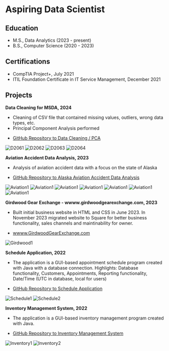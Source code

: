 # Aspiring Data Scientist

## Education 

- M.S., Data Analytics (2023 - present) 
- B.S., Computer Science (2020 - 2023)

## Certifications 
- CompTIA Project+, July 2021
- ITIL Foundation Certificate in IT Service Management, December 2021

## Projects 
**Data Cleaning for MSDA, 2024**
- Cleaning of CSV file that contained missing values, outliers, wrong data types, etc. 
- Principal Component Analysis performed
- <p class="view"><a href="https://github.com/bethdfuller/MSDA/tree/main/D206">GitHub Repository to Data Cleaning / PCA </a></p>
![D2061](/assets/D2064.png)
![D2062](/assets/D2062.png)
![D2063](/assets/D206.png)
![D2064](/assets/D2063.png)

**Aviation Accident Data Analysis, 2023**
- Analysis of aviation accident data with a focus on the state of Alaska
- <p class="view"><a href="https://github.com/bethdfuller/AviationAccidentDataAnalysis">GitHub Repository to Alaska Aviation Accident Data Analysis</a></p>
![Aviation1](/assets/A7.png)
![Aviation1](/assets/A6.png)
![Aviation1](/assets/A1.png)
![Aviation1](/assets/A2.png)
![Aviation1](/assets/A3.png)
![Aviation1](/assets/A4.png)
![Aviation1](/assets/A5.png)

**Girdwood Gear Exchange - wwww.girdwoodgearexchange.com, 2023**
- Built initial business website in HTML and CSS in June 2023. In November 2023 migrated website to Square for better business functionality, sales channels and maintinability for owner.
- <p class="view"><a href="https://girdwoodgearexchange.com/">wwww.GirdwoodGearExchange.com</a></p>
![Girdwood1](/assets/GirdwoodGearExchange1.jpg)

**Schedule Application, 2022**
- The application is a GUI-based appointment schedule program created with Java with a database connection. Highlights: Database functionality, Customers, Appointments, Reporting functionality, Date/Time (UTC in database, local for users)
- <p class="view"><a href="https://github.com/bethdfuller/Inventory">GitHub Repository to Schedule Application</a></p>
![Schedule1](/assets/ScheduleImage1.png)
![Schedule2](/assets/ScheduleImage2.png)

**Inventory Management System, 2022**
- The application is a GUI-based inventory management program created with Java.
- <p class="view"><a href="https://github.com/bethdfuller/Inventory">GitHub Repository to Inventory Management System</a></p>
![Inventory1](/assets/InventoryImage1.png)
![Inventory2](/assets/InventoryImage2.png)
